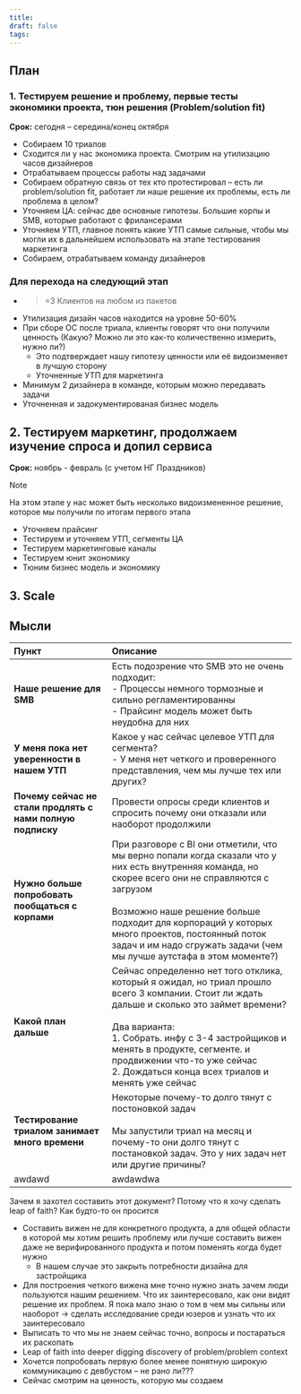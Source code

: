 ```yaml
---
title: 
draft: false
tags:
---
```

## План
### 1. Тестируем решение и проблему, первые тесты экономики проекта, тюн решения (Problem/solution fit)
**Срок:** сегодня – середина/конец октября
- Собираем 10 триалов
- Сходится ли у нас экономика проекта. Смотрим на утилизацию часов дизайнеров
- Отрабатываем процессы работы над задачами
- Собираем обратную связь от тех кто протестировал – есть ли problem/solution fit, работает ли наше решение их проблемы, есть ли проблема в целом?
- Уточняем ЦА: сейчас две основные гипотезы. Большие корпы и SMB, которые работают с фрилансерами
- Уточняем УТП, главное понять какие УТП самые сильные, чтобы мы могли их в дальнейшем использовать на этапе тестирования маркетинга
- Собираем, отрабатываем команду дизайнеров
### Для перехода на следующий этап
- >=3 Клиентов на любом из пакетов
- Утилизация дизайн часов находится на уровне 50-60%
- При сборе ОС после триала, клиенты говорят что они получили ценность (Какую? Можно ли это как-то количественно измерить, нужно ли?)
	- Это подтверждает нашу гипотезу ценности или её видоизменяет в лучшую сторону
	- Уточненные УТП для маркетинга
- Минимум 2 дизайнера в команде, которым можно передавать задачи
- Уточненная и задокументированая бизнес модель
## 2. Тестируем маркетинг, продолжаем изучение спроса и допил сервиса
**Срок:** ноябрь - февраль (с учетом НГ Праздников)

> [!NOTE]
> На этом этапе у нас может быть несколько видоизмененное решение, которое мы получили по итогам первого этапа

- Уточняем прайсинг
- Тестируем и уточняем УТП, сегменты ЦА
- Тестируем маркетинговые каналы
- Тестируем юнит экономику
- Тюним бизнес модель и экономику

## 3. Scale

## Мысли

| Пункт                                                      | Описание                                                                                                                                                                                                                                                                                                                           |
| :--------------------------------------------------------- | :--------------------------------------------------------------------------------------------------------------------------------------------------------------------------------------------------------------------------------------------------------------------------------------------------------------------------------- |
| **Наше решение для SMB**                                   | Есть подозрение что SMB это не очень подходит:<br>	- Процессы немного тормозные и сильно регламентированны<br>	- Прайсинг модель может быть неудобна для них                                                                                                                                                                       |
| **У меня пока нет уверенности в нашем УТП**                | Какое у нас сейчас целевое УТП для сегмента?<br>- У меня нет четкого и проверенного представления, чем мы лучше тех или других?                                                                                                                                                                                                    |
| **Почему сейчас не стали продлять с нами полную подписку** | Провести опросы среди клиентов и спросить почему они отказали или наоборот продолжили                                                                                                                                                                                                                                              |
| **Нужно больше попробовать пообщаться с корпами**          | При разговоре с BI они отметили, что мы верно попали когда сказали что у них есть внутренняя команда, но скорее всего они не справляются с загрузом<br><br>Возможно наше решение больше подходит для корпораций у которых много проектов, постоянный поток задач и им надо сгружать задачи (чем мы лучше аутстафа в этом моменте?) |
| **Какой план дальше**                                      | Сейчас определенно нет того отклика, который я ожидал, но триал прошло всего 3 компании. Стоит ли ждать дальше и сколько это займет времени?<br><br>Два варианта:<br>1.  Собрать. инфу с 3-4 застройщиков и менять в продукте, сегменте. и продвижении что-то уже сейчас<br>2. Дождаться конца всех триалов и менять уже сейчас    |
| **Тестирование триалом занимает много времени**            | Некоторые почему-то долго тянут с постоновкой задач<br><br>Мы запустили триал на месяц и почему-то они долго тянут с постановкой задач. Это у них задач нет или другие причины?                                                                                                                                                    |
| awdawd                                                     | awdawdwa                                                                                                                                                                                                                                                                                                                           |
Зачем я захотел составить этот документ? Потому что я хочу сделать leap of faith? Как будто-то он просится
- Составить вижен не для конкретного продукта, а для общей области в которой мы хотим решить проблему или лучше составить вижен даже не верифированного продукта и потом поменять когда будет нужно
    - В нашем случае это закрыть потребности дизайна для застройщика
- Для построения четкого вижена мне точно нужно знать зачем люди пользуются нашим решением. Что их заинтересовало, как они видят решение их проблем. Я пока мало знаю о том в чем мы сильны или наоборот → сделать исследование среди юзеров и узнать что их заинтересовало
- Выписать то что мы не знаем сейчас точно, вопросы и постараться их раскопать
- Leap of faith into deeper digging discovery of problem/problem context
- Хочется попробовать первую более менее понятную широкую коммуникацию с девбустом – не рано ли???
- Сейчас смотрим на ценность, которую мы создаем 